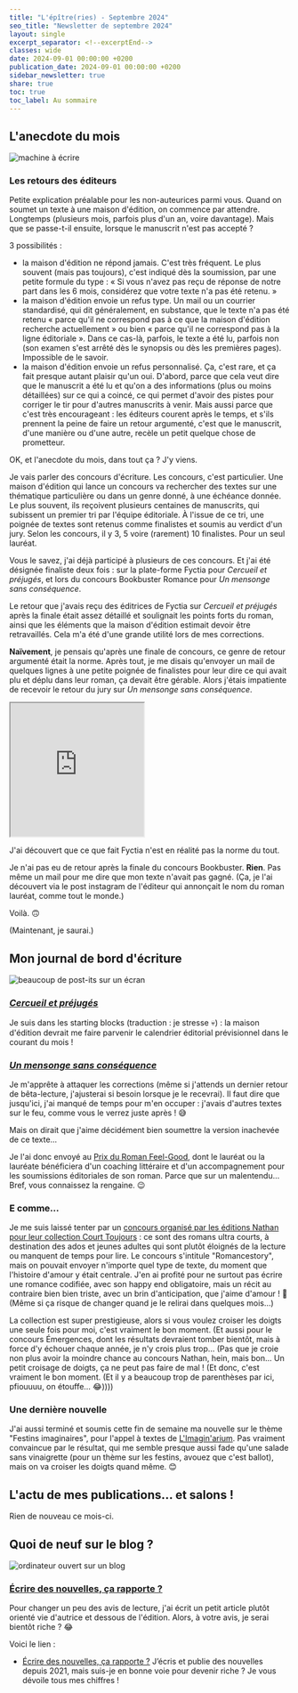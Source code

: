 ```yaml
---
title: "L'épître(ries) - Septembre 2024"
seo_title: "Newsletter de septembre 2024"
layout: single
excerpt_separator: <!--excerptEnd-->
classes: wide
date: 2024-09-01 00:00:00 +0200
publication_date: 2024-09-01 00:00:00 +0200
sidebar_newsletter: true
share: true
toc: true
toc_label: Au sommaire
---
```

<!--excerptEnd-->



## L'anecdote du mois

<img alt="machine à écrire" src="https://catherinephanvan.fr/assets/images/newsletter/anecdote.webp">

### Les retours des éditeurs

Petite explication préalable pour les non-auteurices parmi vous. Quand on soumet un texte à une maison d'édition, on commence par attendre. Longtemps (plusieurs mois, parfois plus d'un an, voire davantage). Mais que se passe-t-il ensuite, lorsque le manuscrit n'est pas accepté&nbsp;?

3 possibilités&nbsp;:
- la maison d'édition ne répond jamais. C'est très fréquent. Le plus souvent (mais pas toujours), c'est indiqué dès la soumission, par une petite formule du type&nbsp;: &laquo;&nbsp;Si vous n'avez pas reçu de réponse de notre part dans les 6 mois, considérez que votre texte n'a pas été retenu.&nbsp;&raquo;
- la maison d'édition envoie un refus type. Un mail ou un courrier standardisé, qui dit généralement, en substance, que le texte n'a pas été retenu &laquo;&nbsp;parce qu'il ne correspond pas à ce que la maison d'édition recherche actuellement&nbsp;&raquo; ou bien &laquo;&nbsp;parce qu'il ne correspond pas à la ligne éditoriale&nbsp;&raquo;. Dans ce cas-là, parfois, le texte a été lu, parfois non (son examen s'est arrêté dès le synopsis ou dès les premières pages). Impossible de le savoir.
- la maison d'édition envoie un refus personnalisé. Ça, c'est rare, et ça fait presque autant plaisir qu'un oui. D'abord, parce que cela veut dire que le manuscrit a été lu et qu'on a des informations (plus ou moins détaillées) sur ce qui a coincé, ce qui permet d'avoir des pistes pour corriger le tir pour d'autres manuscrits à venir. Mais aussi parce que c'est très encourageant&nbsp;: les éditeurs courent après le temps, et s'ils prennent la peine de faire un retour argumenté, c'est que le manuscrit, d'une manière ou d'une autre, recèle un petit quelque chose de prometteur.

OK, et l'anecdote du mois, dans tout ça&nbsp;? J'y viens.

Je vais parler des concours d'écriture. Les concours, c'est particulier. Une maison d'édition qui lance un concours va rechercher des textes sur une thématique particulière ou dans un genre donné, à une échéance donnée. Le plus souvent, ils reçoivent plusieurs centaines de manuscrits, qui subissent un premier tri par l'équipe éditoriale. À l'issue de ce tri, une poignée de textes sont retenus comme finalistes et soumis au verdict d'un jury. Selon les concours, il y 3, 5 voire (rarement) 10 finalistes. Pour un seul lauréat.

Vous le savez, j'ai déjà participé à plusieurs de ces concours. Et j'ai été désignée finaliste deux fois&nbsp;: sur la plate-forme Fyctia pour *Cercueil et préjugés*, et lors du concours Bookbuster Romance pour *Un mensonge sans conséquence*.

Le retour que j'avais reçu des éditrices de Fyctia sur *Cercueil et préjugés* après la finale était assez détaillé et soulignait les points forts du roman, ainsi que les éléments que la maison d'édition estimait devoir être retravaillés. Cela m'a été d'une grande utilité lors de mes corrections.

**Naïvement**, je pensais qu'après une finale de concours, ce genre de retour argumenté était la norme. Après tout, je me disais qu'envoyer un mail de quelques lignes à une petite poignée de finalistes pour leur dire ce qui avait plu et déplu dans leur roman, ça devait être gérable. Alors j'étais impatiente de recevoir le retour du jury sur *Un mensonge sans conséquence*.

<iframe src="https://giphy.com/embed/D2kFkQwMzFcVq" width="240" height="240"></iframe>

J'ai découvert que ce que fait Fyctia n'est en réalité pas la norme du tout.

Je n'ai pas eu de retour après la finale du concours Bookbuster. **Rien**. Pas même un mail pour me dire que mon texte n'avait pas gagné. (Ça, je l'ai découvert via le post instagram de l'éditeur qui annonçait le nom du roman lauréat, comme tout le monde.)

Voilà. 🙃

(Maintenant, je saurai.)



## Mon journal de bord d'écriture

<img alt="beaucoup de post-its sur un écran" src="https://cdn.pixabay.com/photo/2018/03/17/10/49/bulletin-board-3233643_1280.jpg">

### [***Cercueil et préjugés***](/publications/cercueil-et-prejuges)

Je suis dans les starting blocks (traduction&nbsp;: je stresse 💀)&nbsp;: la maison d'édition devrait me faire parvenir le calendrier éditorial prévisionnel dans le courant du mois&nbsp;!


### [***Un mensonge sans conséquence***]((/publications/projets-en-cours/#un-mensonge-sans-conséquence))

Je m'apprête à attaquer les corrections (même si j'attends un dernier retour de bêta-lecture, j'ajusterai si besoin lorsque je le recevrai). Il faut dire que jusqu'ici, j'ai manqué de temps pour m'en occuper&nbsp;: j'avais d'autres textes sur le feu, comme vous le verrez juste après&nbsp;! 😅

Mais on dirait que j'aime décidément bien soumettre la version inachevée de ce texte&hellip;

Je l'ai donc envoyé au <a href="https://prixduromanfeelgood.fr/" target="_blank">Prix du Roman Feel-Good</a>, dont le lauréat ou la lauréate bénéficiera d'un coaching littéraire et d'un accompagnement pour les soumissions éditoriales de son roman. Parce que sur un malentendu&hellip; Bref, vous connaissez la rengaine. 😉


### E comme&hellip;

Je me suis laissé tenter par un <a href="https://site.nathan.fr/concours-court-toujours-romancestory" target="_blank">concours organisé par les éditions Nathan pour leur collection Court Toujours</a>&nbsp;: ce sont des romans ultra courts, à destination des ados et jeunes adultes qui sont plutôt éloignés de la lecture ou manquent de temps pour lire. Le concours s'intitule "Romancestory", mais on pouvait envoyer n'importe quel type de texte, du moment que l'histoire d'amour y était centrale. J'en ai profité pour ne surtout pas écrire une romance codifiée, avec son happy end obligatoire, mais un récit au contraire bien bien triste, avec un brin d'anticipation, que j'aime d'amour&nbsp;! 🤍 (Même si ça risque de changer quand je le relirai dans quelques mois&hellip;)

La collection est super prestigieuse, alors si vous voulez croiser les doigts une seule fois pour moi, c'est vraiment le bon moment. (Et aussi pour le concours Émergences, dont les résultats devraient tomber bientôt, mais à force d'y échouer chaque année, je n'y crois plus trop&hellip; (Pas que je croie non plus avoir la moindre chance au concours Nathan, hein, mais bon&hellip; Un petit croisage de doigts, ça ne peut pas faire de mal&nbsp;! (Et donc, c'est vraiment le bon moment. (Et il y a beaucoup trop de parenthèses par ici, pfiouuuu, on étouffe&hellip; 😂))))


### Une dernière nouvelle

J'ai aussi terminé et soumis cette fin de semaine ma nouvelle sur le thème "Festins imaginaires", pour l'appel à textes de <a href="https://www.instagram.com/imaginalivres/" target="_blank">L'Imagin'arium</a>. Pas vraiment convaincue par le résultat, qui me semble presque aussi fade qu'une salade sans vinaigrette (pour un thème sur les festins, avouez que c'est ballot), mais on va croiser les doigts quand même. 😊


## L'actu de mes publications&hellip; et salons&nbsp;!

Rien de nouveau ce mois-ci.



## Quoi de neuf sur le blog&nbsp;?

<img alt="ordinateur ouvert sur un blog" src="https://catherinephanvan.fr/assets/images/newsletter/blog-mockup.webp">

### [Écrire des nouvelles, ça rapporte&nbsp;?](/ecriture/2024/08/31/ecrire-des-nouvelles-ca-rapporte.html)

Pour changer un peu des avis de lecture, j'ai écrit un petit article plutôt orienté vie d'autrice et dessous de l'édition. Alors, à votre avis, je serai bientôt riche&nbsp;? 😂

Voici le lien&nbsp;:

* [Écrire des nouvelles, ça rapporte&nbsp;?](/ecriture/2024/08/31/ecrire-des-nouvelles-ca-rapporte.html) J’écris et publie des nouvelles depuis 2021, mais suis-je en bonne voie pour devenir riche&nbsp;? Je vous dévoile tous mes chiffres&nbsp;!
